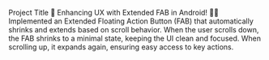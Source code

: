 Project Title
🚀 Enhancing UX with Extended FAB in Android! 🎨📱
Implemented an Extended Floating Action Button (FAB) that automatically shrinks and extends based on scroll behavior. When the user scrolls down, the FAB shrinks to a minimal state, keeping the UI clean and focused. When scrolling up, it expands again, ensuring easy access to key actions.
